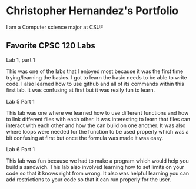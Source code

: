 # Christopher Hernandez's Portfolio

I am a Computer science major at CSUF

## Favorite CPSC 120 Labs

Lab 1, part 1

This was one of the labs that I enjoyed most because it was the first time trying/learning the basics. I got to learn the basic needs to be able to write code. I also learned how to use github and all of its commands within this first lab. It was confusing at first but it was really fun to learn.

Lab 5 Part 1

This lab was one where we learned how to use different functions and how to link different files with each other. It was interesting to learn that files can interact with each other and how the can build on one another. It was also where loops were needed for the function to be used properly which was a bit confusing at first but once the formula was made it was easy.


Lab 6 Part 1 

This lab was fun because we had to make a program which would help you build a sandwich. This lab also involved learning how to set limits on your code so that it knows right from wrong. It also was helpful learning you can add restrictions to your code so that it can run properly for the user.